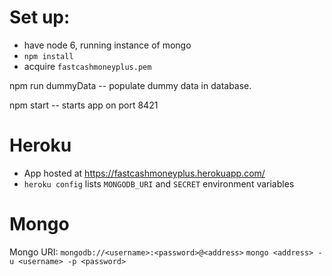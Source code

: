 # Set up:
- have node 6, running instance of mongo
- `npm install`
- acquire `fastcashmoneyplus.pem`

npm run dummyData -- populate dummy data in database.

npm start -- starts app on port 8421



# Heroku
- App hosted at https://fastcashmoneyplus.herokuapp.com/
- `heroku config` lists `MONGODB_URI` and `SECRET` environment variables

# Mongo
Mongo URI: `mongodb://<username>:<password>@<address>`
`mongo <address> -u <username> -p <password>`
